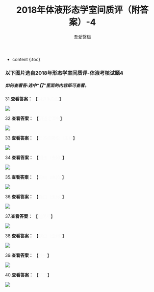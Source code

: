 ﻿---
layout: post
title:  "2018年体液形态学室间质评（附答案）-4"
categories: 室间质评
tags: 形态学 体液
author: 吾愛醫檢
---

* content
{:toc}
### 以下图片选自2018年形态学室间质评-体液考核试题4
##### 如何查看答:选中“【】”里面的内容即可查看。

31.**查看答案：** 【<font color="#FAFAFA">阴道毛滴虫</font>】

![](http://m.qpic.cn/psb?/V10ERWVs2gqn6Q/vGSxCYbx8IfWP5UfjAQglp9F7uqyPdBqSbcHHpt2fJY!/b/dC8BAAAAAAAA&bo=iAKsAQAAAAADBwU!&rf=viewer_4)




32.**查看答案：** 【<font color="#FAFAFA">阴道毛滴虫</font>】

![](http://m.qpic.cn/psb?/V10ERWVs2gqn6Q/SB42ttDYY9GdehmAdwrMinJuQI3BO4WOt*XG7mjNi*A!/b/dDUBAAAAAAAA&bo=nALHAQAAAAADN0o!&rf=viewer_4)

33.**查看答案：** 【<font color="#FAFAFA">日本血吸虫（虫卵</font>】

![](http://m.qpic.cn/psb?/V10ERWVs2gqn6Q/o3294syFr6KCdgjH1bt53WUc2w4PBUB.uIwY391aNSo!/b/dDYBAAAAAAAA&bo=owLHAQAAAAADN3U!&rf=viewer_4)

34.**查看答案：** 【<font color="#FAFAFA">蛔虫（虫卵）</font>】

![](http://m.qpic.cn/psb?/V10ERWVs2gqn6Q/xJQRZLDgj21j62V1u9L**MTwtwa4hO.a*LnynrAEzP8!/b/dDYBAAAAAAAA&bo=6QE6AQAAAAADJ9E!&rf=viewer_4)

35.**查看答案：** 【<font color="#FAFAFA">钩虫（虫卵）</font>】
 
![](http://m.qpic.cn/psb?/V10ERWVs2gqn6Q/Agj3md2SuzQGt51B4*xtO4GiMlXQdC7O57GCKoZwev8!/b/dGEBAAAAAAAA&bo=.gFTAQAAAAADJ6s!&rf=viewer_4)

36.**查看答案：** 【<font color="#FAFAFA">绦虫（虫卵）</font>】
 
![](http://m.qpic.cn/psb?/V10ERWVs2gqn6Q/og*G2eCu8SyeH4XaDToatgnqQEZesXu8MSUpKcFhenk!/b/dC8BAAAAAAAA&bo=AQJfAQAAAAADN08!&rf=viewer_4)

37.**查看答案：** 【<font color="#FAFAFA">耻阴虱</font>】
 
![](http://m.qpic.cn/psb?/V10ERWVs2gqn6Q/yTmNXDvKb4lPhpqFRwwEvGsHAWazouGNX2mV1NdfuU8!/b/dDIBAAAAAAAA&bo=BwJhAQAAAAADJ2c!&rf=viewer_4)

38.**查看答案：** 【<font color="#FAFAFA">蛲虫（虫卵）</font>】
 
![](http://m.qpic.cn/psb?/V10ERWVs2gqn6Q/5PP2DDVBlnNh5XIhlSlgvheXsWxpq3*Oh9L54tTtWLA!/b/dDUBAAAAAAAA&bo=XQKRAQAAAAADN90!&rf=viewer_4)

39.**查看答案：** 【<font color="#FAFAFA">线虫</font>】
 
![](http://m.qpic.cn/psb?/V10ERWVs2gqn6Q/ZbMLwD6EJoDFwDlx8oZqYD7X8I.muIiduE8uV3supTo!/b/dDYBAAAAAAAA&bo=cwLBAQAAAAADN6M!&rf=viewer_4)

40.**查看答案：** 【<font color="#FAFAFA">疥螨</font>】
 
![](http://m.qpic.cn/psb?/V10ERWVs2gqn6Q/D7jwMWhfKB1a4mjWJDFckqxitE9HpAq9zPoUhbjPF9c!/b/dDYBAAAAAAAA&bo=hwLjAQAAAAADN3U!&rf=viewer_4)